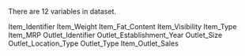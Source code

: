 There are 12 variables in dataset.

Item_Identifier
Item_Weight
Item_Fat_Content
Item_Visibility
Item_Type
Item_MRP
Outlet_Identifier
Outlet_Establishment_Year
Outlet_Size
Outlet_Location_Type
Outlet_Type
Item_Outlet_Sales
